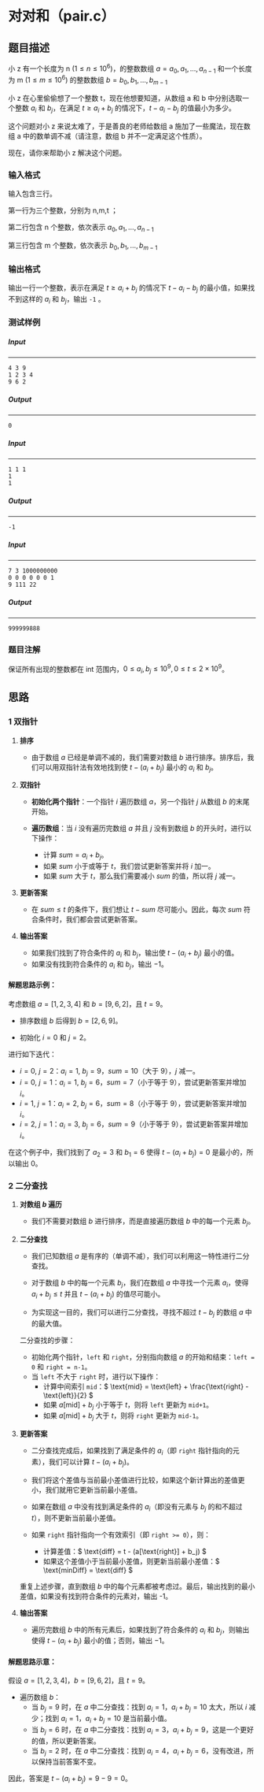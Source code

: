 # 对对和（pair.c）

## 题目描述

小 z 有一个长度为 n $(1≤n≤10^6)$，的整数数组 $a = a_0,a_1,…,a_{n-1}$ 和一个长度为 m $(1≤m≤10^6)$ 的整数数组 $b = b_0,b_1,…,b_{m-1}$

小 z 在心里偷偷想了一个整数 t，现在他想要知道，从数组 a 和 b 中分别选取一个整数 $a_i$ 和 $b_j$，在满足 $t≥a_i+b_j$ 的情况下，$t -a_i-b_j$ 的值最小为多少。

这个问题对小 z 来说太难了，于是善良的老师给数组 a 施加了一些魔法，现在数组 a 中的数单调不减（请注意，数组 b 并不一定满足这个性质）。

现在，请你来帮助小 z 解决这个问题。

### 输入格式

输入包含三行。

第一行为三个整数，分别为 n,m,t ；

第二行包含 n 个整数，依次表示 $a_0,a_1,…,a_{n-1}$

第三行包含 m 个整数，依次表示 $b_0,b_1,…,b_{m-1}$

### 输出格式

输出一行一个整数，表示在满足 $t≥a_i+b_j$ 的情况下 $t -a_i-b_j$ 的最小值，如果找不到这样的 $a_i$ 和 $b_j$，输出 `-1` 。

### 测试样例

##### Input

------

```
4 3 9
1 2 3 4
9 6 2
```

##### Output

------

```
0
```

##### Input

------

```
1 1 1
1
1
```

##### Output

------

```
-1
```

##### Input

------

```
7 3 1000000000
0 0 0 0 0 0 1
9 111 22
```

##### Output

------

```
999999888
```

### 题目注解
保证所有出现的整数都在 int 范围内，$0≤a_i,b_j≤10^9 ,0≤t≤2×10^9$。



## 思路

### 1 双指针

1. **排序**
   - 由于数组 $a$ 已经是单调不减的，我们需要对数组 $b$ 进行排序。排序后，我们可以用双指针法有效地找到使 $t - (a_i + b_j)$ 最小的 $a_i$ 和 $b_j$。

2. **双指针**

   - **初始化两个指针**：一个指针 $i$ 遍历数组 $a$，另一个指针 $j$ 从数组 $b$ 的末尾开始。

   - **遍历数组**：当 $i$ 没有遍历完数组 $a$ 并且 $j$ 没有到数组 $b$ 的开头时，进行以下操作：
     - 计算 $sum = a_i + b_j$。
     - 如果 $sum$ 小于或等于 $t$，我们尝试更新答案并将 $i$ 加一。
     - 如果 $sum$ 大于 $t$，那么我们需要减小 $sum$ 的值，所以将 $j$ 减一。


3. **更新答案**
   - 在 $sum \leq t$ 的条件下，我们想让 $t - sum$ 尽可能小。因此，每次 $sum$ 符合条件时，我们都会尝试更新答案。
     

4. **输出答案**
   - 如果我们找到了符合条件的 $a_i$ 和 $b_j$，输出使 $t - (a_i + b_j)$ 最小的值。
   - 如果没有找到符合条件的 $a_i$ 和 $b_j$，输出 $-1$。

#### 解题思路示例：

考虑数组 $a = [1, 2, 3, 4]$ 和 $b = [9, 6, 2]$，且 $t = 9$。

- 排序数组 $b$ 后得到 $b = [2, 6, 9]$。

- 初始化 $i = 0$ 和 $j = 2$。

进行如下迭代：

- $i = 0$, $j = 2$：$a_i = 1$, $b_j = 9$，$sum = 10$（大于 9），$j$ 减一。
- $i = 0$, $j = 1$：$a_i = 1$, $b_j = 6$，$sum = 7$（小于等于 9），尝试更新答案并增加 $i$。
- $i = 1$, $j = 1$：$a_i = 2$, $b_j = 6$，$sum = 8$（小于等于 9），尝试更新答案并增加 $i$。
- $i = 2$, $j = 1$：$a_i = 3$, $b_j = 6$，$sum = 9$（小于等于 9），尝试更新答案并增加 $i$。

在这个例子中，我们找到了 $a_2 = 3$ 和 $b_1 = 6$ 使得 $t - (a_i + b_j) = 0$ 是最小的，所以输出 0。

### 2 二分查找

1. **对数组 $b$ 遍历**
   - 我们不需要对数组 $b$ 进行排序，而是直接遍历数组 $b$ 中的每一个元素 $b_j$。

2. **二分查找**

   - 我们已知数组 $a$ 是有序的（单调不减），我们可以利用这一特性进行二分查找。

   - 对于数组 $b$ 中的每一个元素 $b_j$，我们在数组 $a$ 中寻找一个元素 $a_i$，使得 $a_i+b_j \leq t$ 并且 $t-(a_i+b_j)$ 的值尽可能小。

   - 为实现这一目的，我们可以进行二分查找，寻找不超过 $t-b_j$ 的数组 $a$ 中的最大值。

	二分查找的步骤：

	- 初始化两个指针，`left` 和 `right`，分别指向数组 $a$ 的开始和结束：`left = 0` 和 `right = n-1`。
	- 当 `left` 不大于 `right` 时，进行以下操作：
		- 计算中间索引 `mid`：$ \text{mid} = \text{left} + \frac{\text{right} - \text{left}}{2} $
		- 如果 $a[\text{mid}] + b_j$ 小于等于 $t$，则将 `left` 更新为 `mid+1`。
		- 如果 $a[\text{mid}] + b_j$ 大于 $t$，则将 `right` 更新为 `mid-1`。

3. **更新答案**
   - 二分查找完成后，如果找到了满足条件的 $a_i$（即 `right` 指针指向的元素），我们可以计算 $t - (a_i + b_j)$。
   - 我们将这个差值与当前最小差值进行比较，如果这个新计算出的差值更小，我们就用它更新当前最小差值。
   - 如果在数组 $a$ 中没有找到满足条件的 $a_i$（即没有元素与 $b_j$ 的和不超过 $t$），则不更新当前最小差值。
   
   - 如果 `right` 指针指向一个有效索引（即 `right >= 0`），则：
     - 计算差值：$ \text{diff} = t - (a[\text{right}] + b_j) $
     - 如果这个差值小于当前最小差值，则更新当前最小差值：$ \text{minDiff} = \text{diff} $
   
   重复上述步骤，直到数组 $b$ 中的每个元素都被考虑过。最后，输出找到的最小差值，如果没有找到符合条件的元素对，输出 -1。
   
4. **输出答案**
   - 遍历完数组 $b$ 中的所有元素后，如果找到了符合条件的 $a_i$ 和 $b_j$，则输出使得 $t - (a_i + b_j)$ 最小的值；否则，输出 $-1$。

#### 解题思路示意：

假设 $a = [1, 2, 3, 4]$，$b = [9, 6, 2]$，且 $t = 9$。

- 遍历数组 $b$：
  - 当 $b_j = 9$ 时，在 $a$ 中二分查找：找到 $a_i = 1$，$a_i + b_j = 10$ 太大，所以 $i$ 减少；找到 $a_i = 1$，$a_i + b_j = 10$ 是当前最小值。
  - 当 $b_j = 6$ 时，在 $a$ 中二分查找：找到 $a_i = 3$，$a_i + b_j = 9$，这是一个更好的值，所以更新答案。
  - 当 $b_j = 2$ 时，在 $a$ 中二分查找：找到 $a_i = 4$，$a_i + b_j = 6$，没有改进，所以保持当前答案不变。

因此，答案是 $t - (a_i + b_j) = 9 - 9 = 0$。

